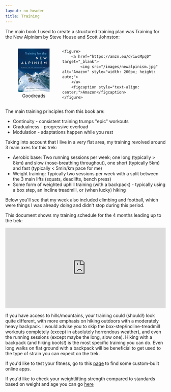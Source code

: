 ```yaml
---
layout: no-header
title: Training
---
```


The main book I used to create a structured training plan was Training for the New Alpinism by Steve House and Scott Johnston:

<div style="display: flex; justify-content: space-around;">
    <figure>
        <a href="https://www.goodreads.com/book/show/18342422-training-for-the-new-alpinism" target="_blank">
            <img src="/images/newalpinism.jpg" alt="Goodreads" style="width: 200px; height: auto;">
        </a>
        <figcaption style="text-align: center;">Goodreads</figcaption>
    </figure>

    <figure>
        <a href="https://amzn.eu/d/iwcMpq0" target="_blank">
            <img src="/images/newalpinism.jpg" alt="Amazon" style="width: 200px; height: auto;">
        </a>
        <figcaption style="text-align: center;">Amazon</figcaption>
    </figure>
</div>

The main training principles from this book are:
<ul>
  <li>Continuity - consistent training trumps "epic" workouts</li>
  <li>Gradualness - progressive overload</li>
  <li>Modulation - adaptations happen while you rest</li>
</ul>

Taking into account that I live in a very flat area, my training revolved around 3 main axes for this trek:
<ul>
  <li>Aerobic base: Two running sessions per week; one long (typically > 8km) and slow (nose-breathing throughout), one short (typically 5km) and fast (typically < 5min/km pace for me) </li>
  <li>Weight training: Typically two sessions per week with a split between the 3 main lifts (squats, deadlifts, bench press)</li>
  <li>Some form of weighted uphill training (with a backpack) - typically using a box step, an incline treadmill, or (when lucky) hiking</li>
</ul>
Below you'll see that my week also included climbing and football, which were things I was already doing and didn't stop during this period. 

This document shows my training schedule for the 4 months leading up to the trek:
<div style="position: relative; overflow: hidden; padding-top: 50%; width: 100%;">
    <iframe 
        src="https://docs.google.com/document/d/e/2PACX-1vRAMmarVnTiKNiqIr8FvDRM2EzYsSjRpjKemeP5xwF2TYgNwkklfj_ETslVLENP2nrUciTBjpQ7PvL_/pub?embedded=true" 
        style="position: absolute; top: 0; left: 0; width: 100%; height: 100%; border: 0;"
        title="Training Schedule Document">
    </iframe>
</div>

If you have access to hills/mountains, your training could (should!) look quite different, with more emphasis on hiking outdoors with a moderately heavy backpack. I would advise you to skip the box-step/incline-treadmill workouts completely (except in absolutely horrendous weather), and even the running sessions (except maybe the long, slow one). Hiking with a backpack (and hiking boots!) is the most specific training you can do. Even long walks on flat ground with a backpack will be beneficial to get used to the type of strain you can expect on the trek.



If you'd like to test your fitness, go to this [page](/streamlit-apps) to find some custom-built online apps.

If you'd like to check your weightlifting strength compared to standards based on weight and age you can go [here](https://strengthlevel.com/strength-standards)

